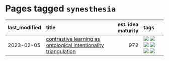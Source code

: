 # Pages tagged `synesthesia`

|last_modified|title|est. idea maturity|tags
|:---|:---|---:|:---|
|2023-02-05|[contrastive learning as ontological intentionality triangulation](../contrastive_learning_as_ontological_intentionality_triangulation.md)|972|[![](https://img.shields.io/badge/tag-meta-9c3a4a)](../tags/meta.md) [![](https://img.shields.io/badge/tag-philosophy-96bcc)](../tags/philosophy.md) [![](https://img.shields.io/badge/tag-semiotics-e54ba1)](../tags/semiotics.md) [![](https://img.shields.io/badge/tag-synesthesia-426a5f)](../tags/synesthesia.md) [![](https://img.shields.io/badge/tag-theory-e3b2c7)](../tags/theory.md) [![](https://img.shields.io/badge/tag-wip-12f6d5)](../tags/wip.md)|
